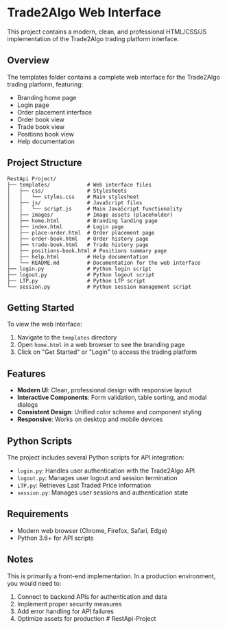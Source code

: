 # Trade2Algo Web Interface

This project contains a modern, clean, and professional HTML/CSS/JS implementation of the Trade2Algo trading platform interface.

## Overview

The templates folder contains a complete web interface for the Trade2Algo trading platform, featuring:

- Branding home page
- Login page
- Order placement interface
- Order book view
- Trade book view
- Positions book view
- Help documentation

## Project Structure

```
RestApi Project/
├── templates/            # Web interface files
│   ├── css/              # Stylesheets
│   │   └── styles.css    # Main stylesheet
│   ├── js/               # JavaScript files
│   │   └── script.js     # Main JavaScript functionality
│   ├── images/           # Image assets (placeholder)
│   ├── home.html         # Branding landing page
│   ├── index.html        # Login page
│   ├── place-order.html  # Order placement page
│   ├── order-book.html   # Order history page
│   ├── trade-book.html   # Trade history page
│   ├── positions-book.html # Positions summary page
│   ├── help.html         # Help documentation
│   └── README.md         # Documentation for the web interface
├── login.py              # Python login script
├── logout.py             # Python logout script
├── LTP.py                # Python LTP script
└── session.py            # Python session management script
```

## Getting Started

To view the web interface:

1. Navigate to the `templates` directory
2. Open `home.html` in a web browser to see the branding page
3. Click on "Get Started" or "Login" to access the trading platform

## Features

- **Modern UI**: Clean, professional design with responsive layout
- **Interactive Components**: Form validation, table sorting, and modal dialogs
- **Consistent Design**: Unified color scheme and component styling
- **Responsive**: Works on desktop and mobile devices

## Python Scripts

The project includes several Python scripts for API integration:

- `login.py`: Handles user authentication with the Trade2Algo API
- `logout.py`: Manages user logout and session termination
- `LTP.py`: Retrieves Last Traded Price information
- `session.py`: Manages user sessions and authentication state

## Requirements

- Modern web browser (Chrome, Firefox, Safari, Edge)
- Python 3.6+ for API scripts

## Notes

This is primarily a front-end implementation. In a production environment, you would need to:

1. Connect to backend APIs for authentication and data
2. Implement proper security measures
3. Add error handling for API failures
4. Optimize assets for production #   R e s t A p i - P r o j e c t  
 